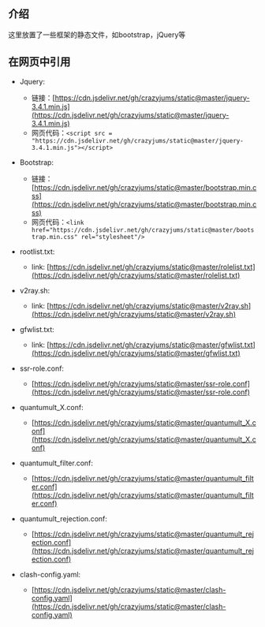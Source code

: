 ## 介绍
这里放置了一些框架的静态文件，如bootstrap，jQuery等

## 在网页中引用
- Jquery:
  - 链接：[https://cdn.jsdelivr.net/gh/crazyjums/static@master/jquery-3.4.1.min.js](https://cdn.jsdelivr.net/gh/crazyjums/static@master/jquery-3.4.1.min.js)
  - 网页代码：`<script src = "https://cdn.jsdelivr.net/gh/crazyjums/static@master/jquery-3.4.1.min.js"></script>`
- Bootstrap:
  - 链接：[https://cdn.jsdelivr.net/gh/crazyjums/static@master/bootstrap.min.css](https://cdn.jsdelivr.net/gh/crazyjums/static@master/bootstrap.min.css)
  - 网页代码：`<link href="https://cdn.jsdelivr.net/gh/crazyjums/static@master/bootstrap.min.css" rel="stylesheet"/>`
- rootlist.txt:
  - link: [https://cdn.jsdelivr.net/gh/crazyjums/static@master/rolelist.txt](https://cdn.jsdelivr.net/gh/crazyjums/static@master/rolelist.txt)

- v2ray.sh:
  - link: [https://cdn.jsdelivr.net/gh/crazyjums/static@master/v2ray.sh](https://cdn.jsdelivr.net/gh/crazyjums/static@master/v2ray.sh)
- gfwlist.txt:
  - link: [https://cdn.jsdelivr.net/gh/crazyjums/static@master/gfwlist.txt](https://cdn.jsdelivr.net/gh/crazyjums/static@master/gfwlist.txt)
- ssr-role.conf:
  - [https://cdn.jsdelivr.net/gh/crazyjums/static@master/ssr-role.conf](https://cdn.jsdelivr.net/gh/crazyjums/static@master/ssr-role.conf)
- quantumult_X.conf:
  - [https://cdn.jsdelivr.net/gh/crazyjums/static@master/quantumult_X.conf](https://cdn.jsdelivr.net/gh/crazyjums/static@master/quantumult_X.conf)
- quantumult_filter.conf:
  - [https://cdn.jsdelivr.net/gh/crazyjums/static@master/quantumult_filter.conf](https://cdn.jsdelivr.net/gh/crazyjums/static@master/quantumult_filter.conf)
- quantumult_rejection.conf:
  - [https://cdn.jsdelivr.net/gh/crazyjums/static@master/quantumult_rejection.conf](https://cdn.jsdelivr.net/gh/crazyjums/static@master/quantumult_rejection.conf)
- clash-config.yaml:    
  - [https://cdn.jsdelivr.net/gh/crazyjums/static@master/clash-config.yaml](https://cdn.jsdelivr.net/gh/crazyjums/static@master/clash-config.yaml)
